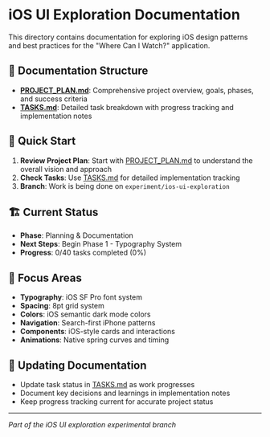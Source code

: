 # iOS UI Exploration Documentation

This directory contains documentation for exploring iOS design patterns and best practices for the "Where Can I Watch?" application.

## 📁 Documentation Structure

- **[PROJECT_PLAN.md](./PROJECT_PLAN.md)**: Comprehensive project overview, goals, phases, and success criteria
- **[TASKS.md](./TASKS.md)**: Detailed task breakdown with progress tracking and implementation notes

## 🎯 Quick Start

1. **Review Project Plan**: Start with [PROJECT_PLAN.md](./PROJECT_PLAN.md) to understand the overall vision and approach
2. **Check Tasks**: Use [TASKS.md](./TASKS.md) for detailed implementation tracking
3. **Branch**: Work is being done on `experiment/ios-ui-exploration`

## 🏗️ Current Status

- **Phase**: Planning & Documentation
- **Next Steps**: Begin Phase 1 - Typography System
- **Progress**: 0/40 tasks completed (0%)

## 📱 Focus Areas

- **Typography**: iOS SF Pro font system
- **Spacing**: 8pt grid system
- **Colors**: iOS semantic dark mode colors
- **Navigation**: Search-first iPhone patterns
- **Components**: iOS-style cards and interactions
- **Animations**: Native spring curves and timing

## 🔄 Updating Documentation

- Update task status in [TASKS.md](./TASKS.md) as work progresses
- Document key decisions and learnings in implementation notes
- Keep progress tracking current for accurate project status

---

*Part of the iOS UI exploration experimental branch*